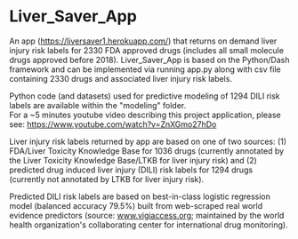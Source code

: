 # Liver_Saver_App 

An app (https://liversaver1.herokuapp.com/) that returns on demand liver injury risk labels for 2330 FDA approved drugs (includes all small molecule drugs approved before 2018). Liver_Saver_App  is based on the Python/Dash framework and can be implemented via running app.py along with csv file containing 2330 drugs and associated liver injury risk labels. 

Python code (and datasets) used for predictive modeling of 1294 DILI risk labels are available within the "modeling" folder.  
For a ~5 minutes youtube video describing this project application, please see: https://www.youtube.com/watch?v=ZnXGmo27hDo

Liver injury risk labels returned by app are based on one of two sources: (1) FDA/Liver Toxicity Knowledge Base for 1036 drugs (currently annotated by the Liver Toxicity Knowledge Base/LTKB for liver injury risk) and (2) predicted drug induced liver injury (DILI) risk labels for 1294 drugs (currently not annotated by LTKB for liver injury risk). 

Predicted DILI risk labels are based on best-in-class logistic regression model (balanced accuracy 79.5%) built from web-scraped real world evidence predictors (source: www.vigiaccess.org; maintained by the world health organization's collaborating center for international drug monitoring).



